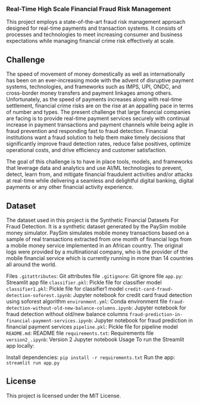 ### Real-Time High Scale Financial Fraud Risk Management
This project employs a state-of-the-art fraud risk management approach designed for real-time payments and transaction systems. It consists of processes and technologies to meet increasing consumer and business expectations while managing financial crime risk effectively at scale.

## Challenge
The speed of movement of money domestically as well as internationally has been on an ever-increasing mode with the advent of disruptive payment systems, technologies, and frameworks such as IMPS, UPI, ONDC, and cross-border money transfers and payment linkages among others. Unfortunately, as the speed of payments increases along with real-time settlement, financial crime risks are on the rise at an appalling pace in terms of number and types. The present challenge that large financial companies are facing is to provide real-time payment services securely with continual increase in payment transactions and payment channels while being agile in fraud prevention and responding fast to fraud detection. Financial institutions want a fraud solution to help them make timely decisions that significantly improve fraud detection rates, reduce false positives, optimize operational costs, and drive efficiency and customer satisfaction.

The goal of this challenge is to have in place tools, models, and frameworks that leverage data and analytics and use AI/ML technologies to prevent, detect, learn from, and mitigate financial fraudulent activities and/or attacks at real-time while delivering a seamless and delightful digital banking, digital payments or any other financial activity experience.

## Dataset
The dataset used in this project is the Synthetic Financial Datasets For Fraud Detection. It is a synthetic dataset generated by the PaySim mobile money simulator. PaySim simulates mobile money transactions based on a sample of real transactions extracted from one month of financial logs from a mobile money service implemented in an African country. The original logs were provided by a multinational company, who is the provider of the mobile financial service which is currently running in more than 14 countries all around the world.

Files
`.gitattributes`: Git attributes file
`.gitignore`: Git ignore file
`app.py`: Streamlit app file
`classifier.pkl`: Pickle file for classifier model
`classifier1.pkl`: Pickle file for classifier1 model
`credit-card-fraud-detection-soforest.ipynb`: Jupyter notebook for credit card fraud detection using soforest algorithm
`environment.yml`: Conda environment file
`fraud-detection-without-old-new-balance-columns.ipynb`: Jupyter notebook for fraud detection without old/new balance columns
`fraud-prediction-in-financial-payment-services.ipynb`: Jupyter notebook for fraud prediction in financial payment services
`pipeline.pkl`: Pickle file for pipeline model
`README.md`: README file
`requirements.txt`: Requirements file
`version2_.ipynb`: Version 2 Jupyter notebook
Usage
To run the Streamlit app locally:

Install dependencies: `pip install -r requirements.txt`
Run the app: `streamlit run app.py`
## License
This project is licensed under the MIT License.